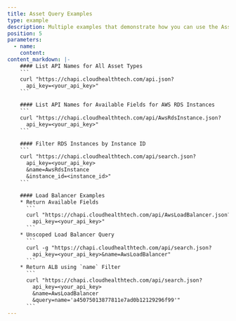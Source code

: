 ```yaml
---
title: Asset Query Examples
type: example
description: Multiple examples that demonstrate how you can use the Asset API.
position: 5
parameters:
  - name:
    content:
content_markdown: |-
    #### List API Names for All Asset Types
    ```
    curl "https://chapi.cloudhealthtech.com/api.json?
      api_key=<your_api_key>"
    ```

    #### List API Names for Available Fields for AWS RDS Instances
    ```
    curl "https://chapi.cloudhealthtech.com/api/AwsRdsInstance.json?
      api_key=<your_api_key>"
    ```

    #### Filter RDS Instances by Instance ID
    ```
    curl "https://chapi.cloudhealthtech.com/api/search.json?
      api_key=<your_api_key>
      &name=AwsRdsInstance
      &instance_id=<instance_id>"
    ```

    #### Load Balancer Examples
    * Return Available Fields
      ```
      curl "https://chapi.cloudhealthtech.com/api/AwsLoadBalancer.json?
        api_key=<your_api_key>"
      ```
    * Unscoped Load Balancer Query
      ```
      curl -g "https://chapi.cloudhealthtech.com/api/search.json?
        api_key=<your_api_key>&name=AwsLoadBalancer"
      ```
    * Return ALB using `name` Filter
      ```
      curl "https://chapi.cloudhealthtech.com/api/search.json?
        api_key=<your_api_key>
        &name=AwsLoadBalancer
        &query=name='a45075013877811e7ad0b12129296f99'"
      ```
---
```

